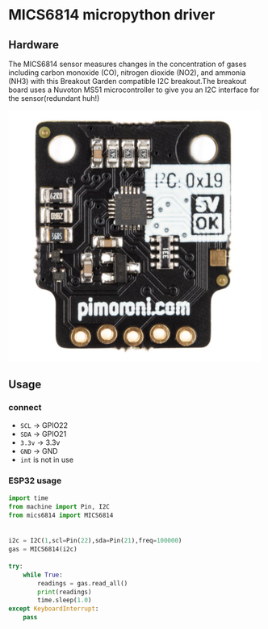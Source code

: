 # MICS6814 micropython driver
## Hardware
The MICS6814 sensor measures changes in the concentration of gases 
including carbon monoxide (CO), nitrogen dioxide (NO2), and ammonia (NH3) 
with this Breakout Garden compatible I2C breakout.The breakout board
uses a Nuvoton MS51 microcontroller to give you an I2C interface for the sensor(redundant huh!)

<img height="500" src="images/MICS6814_1.jpg"></img>
## Usage
### connect
* `SCL` -> GPIO22
* `SDA` -> GPIO21
* `3.3v` -> 3.3v
* `GND` -> GND
* `int` is not in use

### ESP32 usage
```python
import time
from machine import Pin, I2C
from mics6814 import MICS6814


i2c = I2C(1,scl=Pin(22),sda=Pin(21),freq=100000)
gas = MICS6814(i2c)

try:
    while True:
        readings = gas.read_all()
        print(readings)
        time.sleep(1.0)
except KeyboardInterrupt:
    pass
```
